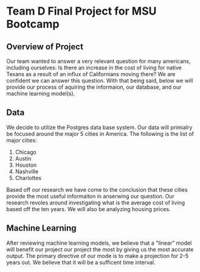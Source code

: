 
# Team D Final Project for MSU Bootcamp

## Overview of Project

Our team wanted to answer a very relevant question for many americans, including ourselves: Is there an increase in the cost of living for native Texans as a result of an influx of Californians moving there? We are confident we can answer this question. With that being said, below we will provide our process of aquiring the informaion, our database, and our machine learning model(s). 


 ## Data


We decide to utilize the Postgres data base system. Our data will primialry be focused around the major 5 cities in America. The following is the list of major cities:

1. Chicago
2. Austin
3. Houston 
4. Nashville 
5. Charlottes

Based off our research we have come to the conclusion that these cities provide the most useful informaiton in anserwing our question. Our research revoles around investigating what is the average cost of living based off the ten years. We will also be analyzing housing prices. 


## Machine Learning



After reviewing machine learning models, we believe that a "linear" model will benefit our project our project the most by giving us the most accurate output. The primary directive of our mode is to make a projection for 2-5 years out. We believe that it will be a sufficent time interval.
